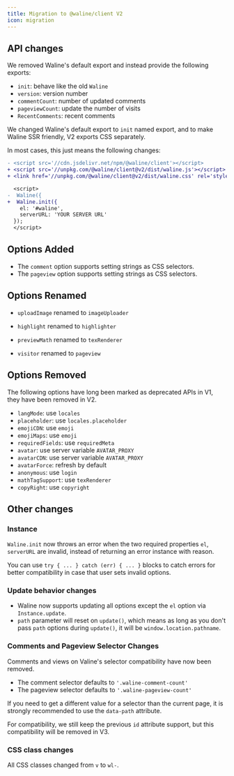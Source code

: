 ```yaml
---
title: Migration to @waline/client V2
icon: migration
---
```


## API changes

We removed Waline's default export and instead provide the following exports:

- `init`: behave like the old `Waline`
- `version`: version number
- `commentCount`: number of updated comments
- `pageviewCount`: update the number of visits
- `RecentComments`: recent comments

We changed Waline's default export to `init` named export, and to make Waline SSR friendly, V2 exports CSS separately.

In most cases, this just means the following changes:

```diff
- <script src='//cdn.jsdelivr.net/npm/@waline/client'></script>
+ <script src='//unpkg.com/@waline/client@v2/dist/waline.js'></script>
+ <link href='//unpkg.com/@waline/client@v2/dist/waline.css' rel='stylesheet' />

  <script>
-  Waline({
+  Waline.init({
    el: '#waline',
    serverURL: 'YOUR SERVER URL'
  });
  </script>
```

## Options Added

- The `comment` option supports setting strings as CSS selectors.
- The `pageview` option supports setting strings as CSS selectors.

## Options Renamed

- `uploadImage` renamed to `imageUploader`

- `highlight` renamed to `highlighter`

- `previewMath` renamed to `texRenderer`

- `visitor` renamed to `pageview`

## Options Removed

The following options have long been marked as deprecated APIs in V1, they have been removed in V2.

- `langMode`: use `locales`
- `placeholder`: use `locales.placeholder`
- `emojiCDN`: use `emoji`
- `emojiMaps`: use `emoji`
- `requiredFields`: use `requiredMeta`
- `avatar`: use server variable `AVATAR_PROXY`
- `avatarCDN`: use server variable `AVATAR_PROXY`
- `avatarForce`: refresh by default
- `anonymous`: use `login`
- `mathTagSupport`: use `texRenderer`
- `copyRight`: use `copyright`

## Other changes

### Instance

`Waline.init` now throws an error when the two required properties `el`, `serverURL` are invalid, instead of returning an error instance with reason.

You can use `try { ... } catch (err) { ... }` blocks to catch errors for better compatibility in case that user sets invalid options.

### Update behavior changes

- Waline now supports updating all options except the `el` option via `Instance.update`.
- `path` parameter will reset on `update()`, which means as long as you don't pass `path` options during `update()`, it will be `window.location.pathname`.

### Comments and Pageview Selector Changes

Comments and views on Valine's selector compatibility have now been removed.

- The comment selector defaults to `'.waline-comment-count'`
- The pageview selector defaults to `'.waline-pageview-count'`

If you need to get a different value for a selector than the current page, it is strongly recommended to use the `data-path` attribute.

For compatibility, we still keep the previous `id` attribute support, but this compatibility will be removed in V3.

### CSS class changes

All CSS classes changed from `v` to `wl-`.
